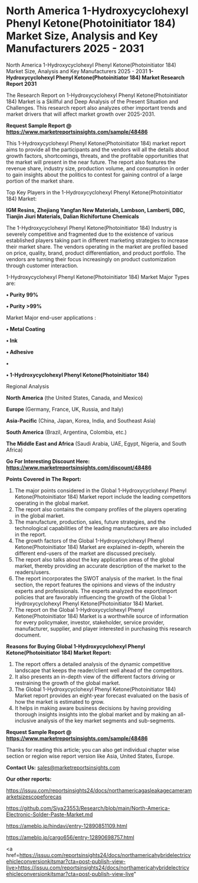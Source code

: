 # North America 1-Hydroxycyclohexyl Phenyl Ketone(Photoinitiator 184) Market Size, Analysis and Key Manufacturers 2025 - 2031
North America 1-Hydroxycyclohexyl Phenyl Ketone(Photoinitiator 184) Market Size, Analysis and Key Manufacturers 2025 - 2031
<strong>1-Hydroxycyclohexyl Phenyl Ketone(Photoinitiator 184) Market Research Report 2031</strong>

The Research Report on 1-Hydroxycyclohexyl Phenyl Ketone(Photoinitiator 184) Market is a Skillful and Deep Analysis of the Present Situation and Challenges. This research report also analyzes other important trends and market drivers that will affect market growth over 2025-2031.

<strong>Request Sample Report @ <a href=https://www.marketreportsinsights.com/sample/48486>https://www.marketreportsinsights.com/sample/48486</a></strong>

This 1-Hydroxycyclohexyl Phenyl Ketone(Photoinitiator 184) market report aims to provide all the participants and the vendors will all the details about growth factors, shortcomings, threats, and the profitable opportunities that the market will present in the near future. The report also features the revenue share, industry size, production volume, and consumption in order to gain insights about the politics to contest for gaining control of a large portion of the market share.

Top Key Players in the 1-Hydroxycyclohexyl Phenyl Ketone(Photoinitiator 184) Market:

<strong>IGM Resins, Zhejiang Yangfan New Materials, Lambson, Lamberti, DBC, Tianjin Jiuri Materials, Dalian Richifortune Chemicals</strong>

The 1-Hydroxycyclohexyl Phenyl Ketone(Photoinitiator 184) Industry is severely competitive and fragmented due to the existence of various established players taking part in different marketing strategies to increase their market share. The vendors operating in the market are profiled based on price, quality, brand, product differentiation, and product portfolio. The vendors are turning their focus increasingly on product customization through customer interaction.

1-Hydroxycyclohexyl Phenyl Ketone(Photoinitiator 184) Market Major Types are:

<strong>•  Purity 99%

•  Purity >99%</strong>

Market Major end-user applications :

<strong>•  Metal Coating

•  Ink

•  Adhesive

•  

•  1-Hydroxycyclohexyl Phenyl Ketone(Photoinitiator 184)</strong>

Regional Analysis

</u><strong><b>North America</b></strong> (the United States, Canada, and Mexico)

<strong><b>Europe </b></strong>(Germany, France, UK, Russia, and Italy)

<strong><b>Asia-Pacific</b></strong> (China, Japan, Korea, India, and Southeast Asia)

<strong><b>South America</b></strong> (Brazil, Argentina, Colombia, etc.)

<strong><b>The Middle East and Africa</b></strong> (Saudi Arabia, UAE, Egypt, Nigeria, and South Africa)

<strong>Go For Interesting Discount Here: <a href=https://www.marketreportsinsights.com/discount/48486>https://www.marketreportsinsights.com/discount/48486</a></strong>

<strong>Points Covered in The Report:</strong>
<ol>
  <li>The major points considered in the Global 1-Hydroxycyclohexyl Phenyl Ketone(Photoinitiator 184) Market report include the leading competitors operating in the global market.</li>
  <li>The report also contains the company profiles of the players operating in the global market.</li>
  <li>The manufacture, production, sales, future strategies, and the technological capabilities of the leading manufacturers are also included in the report.</li>
  <li>The growth factors of the Global 1-Hydroxycyclohexyl Phenyl Ketone(Photoinitiator 184) Market are explained in-depth, wherein the different end-users of the market are discussed precisely.</li>
  <li>The report also talks about the key application areas of the global market, thereby providing an accurate description of the market to the readers/users.</li>
  <li>The report incorporates the SWOT analysis of the market. In the final section, the report features the opinions and views of the industry experts and professionals. The experts analyzed the export/import policies that are favorably influencing the growth of the Global 1-Hydroxycyclohexyl Phenyl Ketone(Photoinitiator 184) Market.</li>
  <li>The report on the Global 1-Hydroxycyclohexyl Phenyl Ketone(Photoinitiator 184) Market is a worthwhile source of information for every policymaker, investor, stakeholder, service provider, manufacturer, supplier, and player interested in purchasing this research document.</li>
</ol>
<strong>Reasons for Buying Global 1-Hydroxycyclohexyl Phenyl Ketone(Photoinitiator 184) Market Report:</strong>

<ol>
  <li>The report offers a detailed analysis of the dynamic competitive landscape that keeps the reader/client well ahead of the competitors.</li>
  <li>It also presents an in-depth view of the different factors driving or restraining the growth of the global market.</li>
  <li>The Global 1-Hydroxycyclohexyl Phenyl Ketone(Photoinitiator 184) Market report provides an eight-year forecast evaluated on the basis of how the market is estimated to grow.</li>
  <li>It helps in making aware business decisions by having providing thorough insights insights into the global market and by making an all-inclusive analysis of the key market segments and sub-segments.</li>
</ol>
<strong>Request Sample Report @ <a href=https://www.marketreportsinsights.com/sample/48486>https://www.marketreportsinsights.com/sample/48486</a></strong>


Thanks for reading this article; you can also get individual chapter wise section or region wise report version like Asia, United States, Europe.

<strong>Contact Us:</strong>
sales@marketreportsinsights.com

<strong>Our other reports:</strong>

<a href=https://issuu.com/reportsinsights24/docs/northamericagasleakagecameramarketsizescopeforecas>https://issuu.com/reportsinsights24/docs/northamericagasleakagecameramarketsizescopeforecas</a>

<a href=https://github.com/Siya23553/Research/blob/main/North-America-Electronic-Solder-Paste-Market.md>https://github.com/Siya23553/Research/blob/main/North-America-Electronic-Solder-Paste-Market.md</a>

<a href=https://ameblo.jp/hindavi/entry-12890851109.html>https://ameblo.jp/hindavi/entry-12890851109.html</a>

<a href=https://ameblo.jp/cargo656/entry-12890698757.html>https://ameblo.jp/cargo656/entry-12890698757.html</a>

<a href=https://issuu.com/reportsinsights24/docs/northamericahybridelectricvehicleconversionkitsmar?cta=post-publish-view-live>https://issuu.com/reportsinsights24/docs/northamericahybridelectricvehicleconversionkitsmar?cta=post-publish-view-live</a>"
